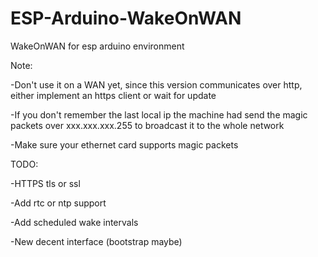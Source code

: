 # ESP-Arduino-WakeOnWAN
WakeOnWAN for esp arduino environment

Note: 

-Don't use it on a WAN yet, since this version communicates over http, either implement an https client or wait for update 

-If you don't remember the last local ip the machine had send the magic packets over xxx.xxx.xxx.255 to broadcast it to the whole network

-Make sure your ethernet card supports magic packets


  
TODO:

-HTTPS tls or ssl

-Add rtc or ntp support

-Add scheduled wake intervals

-New decent interface (bootstrap maybe)


